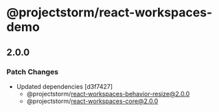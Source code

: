 # @projectstorm/react-workspaces-demo

## 2.0.0

### Patch Changes

- Updated dependencies [d3f7427]
  - @projectstorm/react-workspaces-behavior-resize@2.0.0
  - @projectstorm/react-workspaces-core@2.0.0

